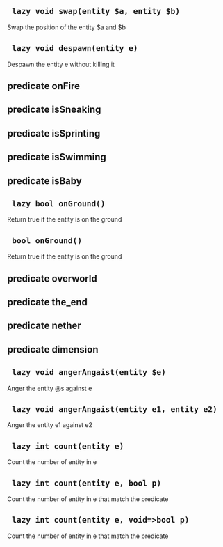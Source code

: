 ## ` lazy void swap(entity $a, entity $b)`
Swap the position of the entity $a and $b

## ` lazy void despawn(entity e)`
Despawn the entity e without killing it

## predicate onFire


## predicate isSneaking


## predicate isSprinting


## predicate isSwimming


## predicate isBaby


## ` lazy bool onGround()`
Return true if the entity is on the ground

## ` bool onGround()`
Return true if the entity is on the ground

## predicate overworld


## predicate the_end


## predicate nether


## predicate dimension


## ` lazy void angerAngaist(entity $e)`
Anger the entity @s against e

## ` lazy void angerAngaist(entity e1, entity e2)`
Anger the entity e1 against e2

## ` lazy int count(entity e)`
Count the number of entity in e

## ` lazy int count(entity e, bool p)`
Count the number of entity in e that match the predicate

## ` lazy int count(entity e, void=>bool p)`
Count the number of entity in e that match the predicate


